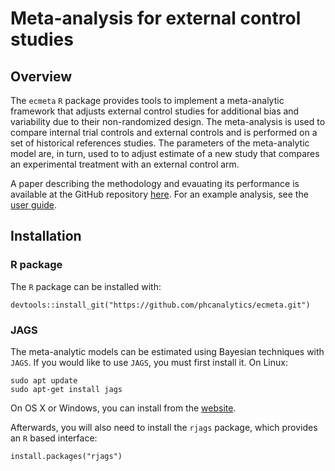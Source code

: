 # Meta-analysis for external control studies
## Overview
The `ecmeta` `R` package provides tools to implement a meta-analytic framework that adjusts external control studies for additional bias and variability due to their non-randomized design. The meta-analysis is used to compare internal trial controls and external controls and is performed on a set of historical references studies. The parameters of the meta-analytic model are, in turn, used to to adjust estimate of a new study that compares an experimental treatment with an external control arm.

A paper describing the methodology and evauating its performance is available at the GitHub repository [here](https://github.roche.com/incertid/ecmeta-manuscript). For an example analysis, see the [user guide](https://phcanalytics.github.io/ecmeta/articles.guide.html).

## Installation
### R package
The `R` package can be installed with:

```{r}
devtools::install_git("https://github.com/phcanalytics/ecmeta.git")
```

### JAGS
The meta-analytic models can be estimated using Bayesian techniques with `JAGS`. If you would like to use `JAGS`, you must first install it. On Linux:

```
sudo apt update
sudo apt-get install jags
```

On OS X or Windows, you can install from the [website](https://mcmc-jags.sourceforge.io/).

Afterwards, you will also need to install the `rjags` package, which provides an `R` based interface:

```
install.packages("rjags")
```
